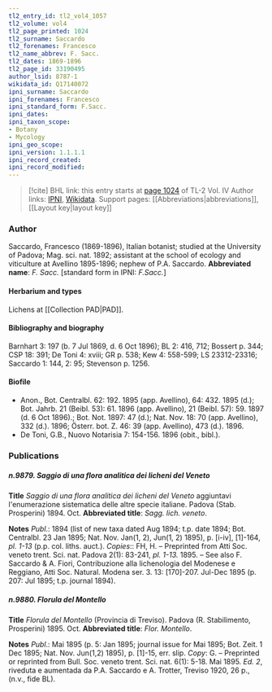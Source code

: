 ```yaml
---
tl2_entry_id: tl2_vol4_1057
tl2_volume: vol4
tl2_page_printed: 1024
tl2_surname: Saccardo
tl2_forenames: Francesco
tl2_name_abbrev: F. Sacc.
tl2_dates: 1869-1896
tl2_page_id: 33190495
author_lsid: 8787-1
wikidata_id: Q17140072
ipni_surname: Saccardo
ipni_forenames: Francesco
ipni_standard_form: F.Sacc.
ipni_dates: 
ipni_taxon_scope: 
- Botany
- Mycology
ipni_geo_scope: 
ipni_version: 1.1.1.1
ipni_record_created: 
ipni_record_modified:
---
```


> [!cite] BHL link: this entry starts at [page 1024](https://www.biodiversitylibrary.org/page/33190495) of TL-2 Vol. IV
> Author links: [IPNI](https://www.ipni.org/a/8787-1), [Wikidata](https://www.wikidata.org/wiki/Q17140072). Support pages: [[Abbreviations|abbreviations]], [[Layout key|layout key]]

### Author

Saccardo, Francesco (1869-1896), Italian botanist; studied at the University of Padova; Mag. sci. nat. 1892; assistant at the school of ecology and viticulture at Avellino 1895-1896; nephew of P.A. Saccardo. 
**Abbreviated name**: *F. Sacc.* \[standard form in IPNI: *F.Sacc.*\]

#### Herbarium and types

Lichens at [[Collection PAD|PAD]].

#### Bibliography and biography

Barnhart 3: 197 (b. 7 Jul 1869, d. 6 Oct 1896); BL 2: 416, 712; Bossert p. 344; CSP 18: 391; De Toni 4: xviii; GR p. 538; Kew 4: 558-599; LS 23312-23316; Saccardo 1: 144, 2: 95; Stevenson p. 1256.

#### Biofile

- Anon., Bot. Centralbl. 62: 192. 1895 (app. Avellino), 64: 432. 1895 (d.); Bot. Jahrb. 21 (Beibl. 53): 61. 1896 (app. Avellino), 21 (Beibl. 57): 59. 1897 (d. 6 Oct 1896).; Bot. Not. 1897: 47 (d.); Nat. Nov. 18: 70 (app. Avellino), 332 (d.). 1896; Österr. bot. Z. 46: 39 (app. Avellino), 473 (d.). 1896.
- De Toni, G.B., Nuovo Notarisia 7: 154-156. 1896 (obit., bibl.).

### Publications

##### n.9879. Saggio di una flora analitica dei licheni del Veneto

**Title**
*Saggio di una flora analitica dei licheni del Veneto* aggiuntavi l'enumerazione sistematica delle altre specie italiane. Padova (Stab. Prosperini) 1894. Oct.
**Abbreviated title**: *Sagg. lich. veneto*.

**Notes**
*Publ*.: 1894 (list of new taxa dated Aug 1894; t.p. date 1894; Bot. Centralbl. 23 Jan 1895; Nat. Nov. Jan(1, 2), Jun(1, 2) 1895), p. \[i-iv\], \[1\]-164, *pl. 1-13* (p.p. col. liths. auct.). *Copies*:: FH, H. – Preprinted from Atti Soc. veneto trent. Sci. nat. Padova 2(1): 83-241, *pl. 1-13.* 1895. – See also F. Saccardo & A. Fiori, Contribuzione alla lichenologia del Modenese e Reggiano, Atti Soc. Natural. Modena ser. 3. 13: \[170\]-207. Jul-Dec 1895 (p. 207: Jul 1895; t.p. journal 1894).

##### n.9880. Florula del Montello

**Title**
*Florula del Montello* (Provincia di Treviso). Padova (R. Stabilimento, Prosperini) 1895. Oct.
**Abbreviated title**: *Flor. Montello*.

**Notes**
*Publ*.: Mai 1895 (p. 5: Jan 1895; journal issue for Mai 1895; Bot. Zeit. 1 Dec 1895; Nat. Nov. Jun(1,2) 1895), p. \[1\]-15, err. slip. *Copy*: G. – Preprinted or reprinted from Bull. Soc. veneto trent. Sci. nat. 6(1): 5-18. Mai 1895.
*Ed. 2*, riveduta e aumentada da P.A. Saccardo e A. Trotter, Treviso 1920, 26 p., (n.v., fide BL).

